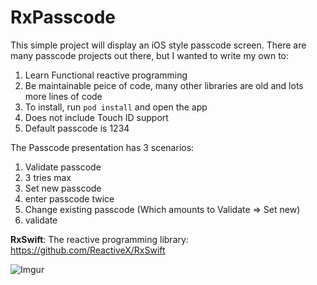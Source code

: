 # RxPasscode
This simple project will display an iOS style passcode screen. There are many passcode projects out there, but I wanted to write my own to: 

1. Learn Functional reactive programming
2. Be maintainable peice of code, many other libraries are old and lots more lines of code
3. To install, run `pod install` and open the app
4. Does not include Touch ID support
4. Default passcode is 1234

The Passcode presentation has 3 scenarios:

1. Validate passcode
  1. 3 tries max
1. Set new passcode
  1. enter passcode twice
1. Change existing passcode (Which amounts to Validate => Set new)
  1. validate


**RxSwift**: The reactive programming library: https://github.com/ReactiveX/RxSwift  

![Imgur](http://i.imgur.com/gQ1O2XB.png)
